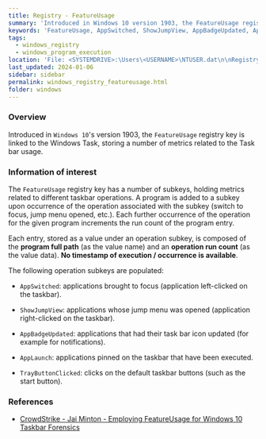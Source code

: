 ```yaml
---
title: Registry - FeatureUsage
summary: 'Introduced in Windows 10 version 1903, the FeatureUsage registry key is linked to the Windows Task, storing a number of metrics related to the Task bar usage.\n\nInformation of interest: program full path and run counter of the associated taskbar operation (brought to focus, right-clicked, icon updated, etc.).\n\nNo timestamp of execution / occurrence is available.'
keywords: 'FeatureUsage, AppSwitched, ShowJumpView, AppBadgeUpdated, AppLaunch, TrayButtonClicked'
tags:
  - windows_registry
  - windows_program_execution
location: 'File: <SYSTEMDRIVE>:\Users\<USERNAME>\NTUSER.dat\n\nRegistry subkeys under:\nHKCU\SOFTWARE\Microsoft\Windows\CurrentVersion\Explorer\FeatureUsage\n\nAppSwitched, ShowJumpView, AppBadgeUpdated, AppLaunch, and TrayButtonClicked'
last_updated: 2024-01-06
sidebar: sidebar
permalink: windows_registry_featureusage.html
folder: windows
---
```


### Overview

Introduced in `Windows 10`'s version 1903, the `FeatureUsage` registry key is
linked to the Windows Task, storing a number of metrics related to the Task bar
usage.

### Information of interest

The `FeatureUsage` registry key has a number of subkeys, holding metrics
related to different taskbar operations. A program is added to a subkey upon
occurrence of the operation associated with the subkey (switch to focus, jump
menu opened, etc.). Each further occurrence of the operation for the given
program increments the run count of the program entry.

Each entry, stored as a value under an operation subkey, is composed of the
**program full path** (as the value name) and an **operation run count** (as
the value data). **No timestamp of execution / occurrence is available**.

The following operation subkeys are populated:

  - `AppSwitched`: applications brought to focus (application left-clicked on
    the taskbar).

  - `ShowJumpView`: applications whose jump menu was opened (application
    right-clicked on the taskbar).

  - `AppBadgeUpdated`: applications that had their task bar icon updated
    (for example for notifications).

  - `AppLaunch`: applications pinned on the taskbar that have been executed.

  - `TrayButtonClicked`: clicks on the default taskbar buttons (such as the
    start button).

### References

  - [CrowdStrike - Jai Minton - Employing FeatureUsage for Windows 10 Taskbar Forensics](https://www.crowdstrike.com/blog/how-to-employ-featureusage-for-windows-10-taskbar-forensics/)
